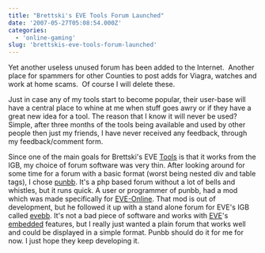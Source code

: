 ```yaml
---
title: "Brettski's EVE Tools Forum Launched"
date: '2007-05-27T05:08:54.000Z'
categories:
  - 'online-gaming'
slug: 'brettskis-eve-tools-forum-launched'
---
```


Yet another useless unused forum has been added to the Internet.  Another place for spammers for other Counties to post adds for Viagra, watches and work at home scams.  Of course I will delete these.

Just in case any of my tools start to become popular, their user-base will have a central place to whine at me when stuff goes awry or if they have a great new idea for a tool. The reason that I know it will never be used? Simple, after three months of the tools being available and used by other people then just my friends, I have never received any feedback, through my feedback/comment form.

Since one of the main goals for Brettski's EVE [Tools](http://eve.brettski.com) is that it works from the IGB, my choice of forum software was very thin. After looking around for some time for a forum with a basic format (worst being nested div and table tags), I chose [punbb](http://punbb.org). It's a php based forum without a lot of bells and whistles, but it runs quick. A user or programmer of punbb, had a mod which was made specifically for [EVE-Online](http://www.eve-online.com). That mod is out of development, but he followed it up with a stand alone forum for EVE's IGB called [evebb](http://evebb.org). It's not a bad piece of software and works with [EVE](http://eve-online.com)'s [embedded](http://bughunters.addix.net/igbtest/IGB-commands.html) features, but I really just wanted a plain forum that works well and could be displayed in a simple format. Punbb should do it for me for now. I just hope they keep developing it.
